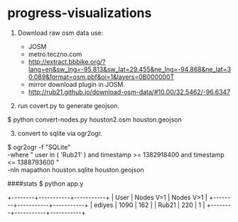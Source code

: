 progress-visualizations
=======================
1. Download raw osm data
	use:
	- JOSM
	- metro.teczno.com
	- http://extract.bbbike.org/?lang=en&sw_lng=-95.813&sw_lat=29.455&ne_lng=-94.868&ne_lat=30.089&format=osm.pbf&oi=1&layers=0B000000T
	- mirror download plugin in JOSM.
	- http://rub21.github.io/download-osm-data/#10.00/32.5462/-96.6347

2. run covert.py to generate geojson. 

$ python convert-nodes.py  houston2.osm houston.geojson

3. convert to sqlite via ogr2ogr.

$ ogr2ogr -f "SQLite" \
  -where " user in ( 'Rub21' )
      and timestamp >= 1382918400 
      and timestamp <= 1388793600 " \
  -nln mapathon houston.sqlite houston.geojson 

  ####stats
  $ python app.y

+--------+-----------+-----------+
|  User  | Nodes V=1 | Nodes V>1 |
+--------+-----------+-----------+
| ediyes |    1090   |    162    |
| Rub21  |    220    |     1     |
+--------+-----------+-----------+
